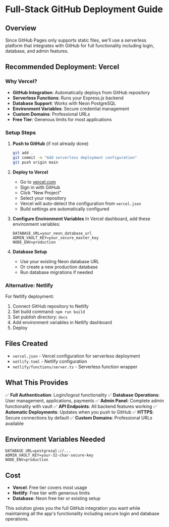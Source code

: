 # Full-Stack GitHub Deployment Guide

## Overview

Since GitHub Pages only supports static files, we'll use a serverless platform that integrates with GitHub for full functionality including login, database, and admin features.

## Recommended Deployment: Vercel

### Why Vercel?
- **GitHub Integration**: Automatically deploys from GitHub repository
- **Serverless Functions**: Runs your Express.js backend
- **Database Support**: Works with Neon PostgreSQL
- **Environment Variables**: Secure credential management
- **Custom Domains**: Professional URLs
- **Free Tier**: Generous limits for most applications

### Setup Steps

1. **Push to GitHub** (if not already done)
   ```bash
   git add .
   git commit -m "Add serverless deployment configuration"
   git push origin main
   ```

2. **Deploy to Vercel**
   - Go to [vercel.com](https://vercel.com)
   - Sign in with GitHub
   - Click "New Project"
   - Select your repository
   - Vercel will auto-detect the configuration from `vercel.json`
   - Build settings are automatically configured

3. **Configure Environment Variables**
   In Vercel dashboard, add these environment variables:
   ```
   DATABASE_URL=your_neon_database_url
   ADMIN_VAULT_KEY=your_secure_master_key
   NODE_ENV=production
   ```

4. **Database Setup**
   - Use your existing Neon database URL
   - Or create a new production database
   - Run database migrations if needed

### Alternative: Netlify

For Netlify deployment:
1. Connect GitHub repository to Netlify
2. Set build command: `npm run build`
3. Set publish directory: `docs`
4. Add environment variables in Netlify dashboard
5. Deploy

## Files Created

- `vercel.json` - Vercel configuration for serverless deployment
- `netlify.toml` - Netlify configuration 
- `netlify/functions/server.ts` - Serverless function wrapper

## What This Provides

✅ **Full Authentication**: Login/logout functionality
✅ **Database Operations**: User management, applications, payments
✅ **Admin Panel**: Complete admin functionality with vault
✅ **API Endpoints**: All backend features working
✅ **Automatic Deployments**: Updates when you push to GitHub
✅ **HTTPS**: Secure connections by default
✅ **Custom Domains**: Professional URLs available

## Environment Variables Needed

```
DATABASE_URL=postgresql://...
ADMIN_VAULT_KEY=your-32-char-secure-key
NODE_ENV=production
```

## Cost

- **Vercel**: Free tier covers most usage
- **Netlify**: Free tier with generous limits
- **Database**: Neon free tier or existing setup

This solution gives you the full GitHub integration you want while maintaining all the app's functionality including secure login and database operations.